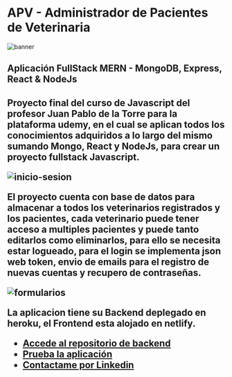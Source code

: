 <h1> APV - Administrador de Pacientes de Veterinaria </h1>

![banner](https://user-images.githubusercontent.com/93665971/159198616-45ee783a-58dd-4ae4-aa7e-bb90fb508c79.png)

<h2> Aplicación FullStack MERN - MongoDB, Express, React & NodeJs <h2>
  
Proyecto final del curso de Javascript del profesor Juan Pablo de la Torre para la plataforma udemy, en el cual se aplican todos los conocimientos adquiridos a lo largo del mismo sumando Mongo, React y NodeJs, para crear un proyecto fullstack Javascript.
  
   
  ![inicio-sesion](https://user-images.githubusercontent.com/93665971/159199637-de4c882d-46c6-4c2d-af92-0dbef18154a2.png)

  <p>El proyecto cuenta con base de datos para almacenar a todos los veterinarios registrados y los pacientes, cada veterinario puede tener acceso a multiples pacientes y puede tanto editarlos como eliminarlos, para ello se necesita estar logueado, para el login se implementa json web token, envio de emails para el registro de nuevas cuentas y recupero de contraseñas.</p>
  
 

![formularios](https://user-images.githubusercontent.com/93665971/159200503-19524a4f-cb43-4522-8a6b-9b3057f7dde9.jpg)

  
  La aplicacion tiene su Backend deplegado en heroku, el Frontend esta alojado en netlify.
  
  <ul>
    <li><a href="https://github.com/julianmartinez-dev/Pacientes_Veterinaria_BACKEND" target="_blank">Accede al repositorio de backend</a></li>
    <li><a href="https://pacientes-mern.netlify.app/" target="_blank">Prueba la aplicación</a></li>
    <li><a href="https://www.linkedin.com/in/julian-martinez-dev/" target="_blank">Contactame por Linkedin</a></li>
  </ul>
